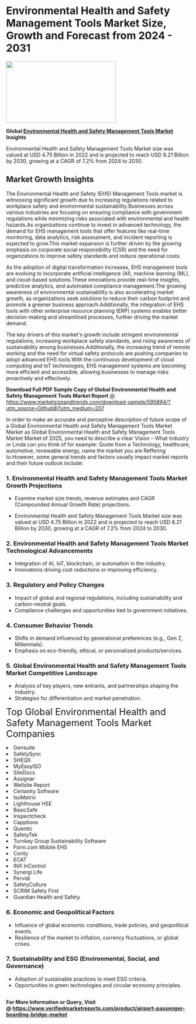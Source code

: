 <H1>Environmental Health and Safety Management Tools Market Size, Growth and Forecast from 2024 - 2031</H1><img class="aligncenter size-medium wp-image-584254" src="https://thirdeyenews.in/wp-content/uploads/2024/09/Global-Market-Research-300x168.jpeg" alt="" width="300" height="168" /><p><strong>Global&nbsp;<a href="https://www.marketsizeandtrends.com/download-sample/595894/?utm_source=Github8j?utm_medium=207">Environmental Health and Safety Management Tools Market</a> Insights</strong></p><p>Environmental Health and Safety Management Tools Market size was valued at USD 4.75 Billion in 2022 and is projected to reach USD 8.21 Billion by 2030, growing at a CAGR of 7.2% from 2024 to 2030.</p><p><h2>Market Growth Insights</h2> <p>The Environmental Health and Safety (EHS) Management Tools market is witnessing significant growth due to increasing regulations related to workplace safety and environmental sustainability.Businesses across various industries are focusing on ensuring compliance with government regulations while minimizing risks associated with environmental and health hazards.As organizations continue to invest in advanced technology, the demand for EHS management tools that offer features like real-time monitoring, data analytics, risk assessment, and incident reporting is expected to grow.This market expansion is further driven by the growing emphasis on corporate social responsibility (CSR) and the need for organizations to improve safety standards and reduce operational costs.</p> <p>As the adoption of digital transformation increases, EHS management tools are evolving to incorporate artificial intelligence (AI), machine learning (ML), and cloud-based solutions.These innovations provide real-time insights, predictive analytics, and automated compliance management.The growing awareness of environmental sustainability is also accelerating market growth, as organizations seek solutions to reduce their carbon footprint and promote a greener business approach.Additionally, the integration of EHS tools with other enterprise resource planning (ERP) systems enables better decision-making and streamlined processes, further driving the market demand.</p> <p>The key drivers of this market's growth include stringent environmental regulations, increasing workplace safety standards, and rising awareness of sustainability among businesses.Additionally, the increasing trend of remote working and the need for virtual safety protocols are pushing companies to adopt advanced EHS tools.With the continuous development of cloud computing and IoT technologies, EHS management systems are becoming more efficient and accessible, allowing businesses to manage risks proactively and effectively.</p> <p><span class=""><strong>Download Full PDF Sample Copy of Global Environmental Health and Safety Management Tools Market Report</strong> @ <a href="https://www.marketsizeandtrends.com/download-sample/595894/?utm_source=Github8j?utm_medium=207" target="_blank">https://www.marketsizeandtrends.com/download-sample/595894/?utm_source=Github8j?utm_medium=207</a></span></p><p>In order to make an accurate and perceptive description of future scope of a Global&nbsp;Environmental Health and Safety Management Tools Market Market as Global&nbsp;Environmental Health and Safety Management Tools Market Market of 2025, you need to describe a clear Vision &ndash; What Industry or Linda can you think of for example: Quote from a Technology, healthcare, automotive, renewable energy, name the market you are Reffering to.However, some general trends and factors usually impact market reports and their future outlook include:</p><h3>1.&nbsp;<strong>Environmental Health and Safety Management Tools Market Growth Projections</strong></h3><ul><li>Examine market size trends, revenue estimates and CAGR (Compounded Annual Growth Rate) projections.</li><li><p>Environmental Health and Safety Management Tools Market size was valued at USD 4.75 Billion in 2022 and is projected to reach USD 8.21 Billion by 2030, growing at a CAGR of 7.2% from 2024 to 2030.</p></li></ul><h3>2.&nbsp;<strong>Environmental Health and Safety Management Tools Market Technological Advancements</strong></h3><ul><li>Integration of AI, IoT, blockchain, or automation in the industry.</li><li>Innovations driving cost reductions or improving efficiency.</li></ul><h3>3.&nbsp;<strong>Regulatory and Policy Changes</strong></h3><ul><li>Impact of global and regional regulations, including sustainability and carbon-neutral goals.</li><li>Compliance challenges and opportunities tied to government initiatives.</li></ul><h3>4.&nbsp;<strong>Consumer Behavior Trends</strong></h3><ul><li>Shifts in demand influenced by generational preferences (e.g., Gen Z, Millennials).</li><li>Emphasis on eco-friendly, ethical, or personalized products/services.</li></ul><h3>5.&nbsp;<strong>Global Environmental Health and Safety Management Tools Market Competitive Landscape</strong></h3><ul><li>Analysis of key players, new entrants, and partnerships shaping the industry.</li><li>Strategies for differentiation and market penetration.</li></ul><p data-pm-slice="1 1 []"><span style="color: inherit; font-family: inherit; font-size: 25px;">Top Global Environmental Health and Safety Management Tools Market Companies</span></p><div class="" data-test-id=""><p><li>Gensuite</li><li> SafetySync</li><li> SHEQX</li><li> MyEasyISO</li><li> SiteDocs</li><li> Assignar</li><li> Wellsite Report</li><li> Certainty Software</li><li> IsoMetrix</li><li> Lighthouse HSE</li><li> BasicSafe</li><li> Inspectcheck</li><li> Capptions</li><li> Quentic</li><li> SafetyTek</li><li> Turnkey Group Sustainability Software</li><li> Form.com Mobile EHS</li><li> Cority</li><li> ECAT</li><li> INX InControl</li><li> Synergi Life</li><li> Pervidi</li><li> SafetyCulture</li><li> SCRIM Safety First</li><li> Guardian Health and Safety</li></p></div><h3>6.&nbsp;<strong>Economic and Geopolitical Factors</strong></h3><ul><li>Influence of global economic conditions, trade policies, and geopolitical events.</li><li>Resilience of the market to inflation, currency fluctuations, or global crises.</li></ul><h3>7.&nbsp;<strong>Sustainability and ESG (Environmental, Social, and Governance)</strong></h3><ul><li>Adoption of sustainable practices to meet ESG criteria.</li><li>Opportunities in green technologies and circular economy principles.</li></ul><h2><strong style="font-size: 14px;">For More Information or Query, Visit @&nbsp;</strong><a style="background-color: #ffffff; font-size: 14px;" href="https://www.marketsizeandtrends.com/report/environmental-health-and-safety-management-tools-market/" target="_blank">https://www.verifiedmarketreports.com/product/airport-passenger-boarding-bridge-market</a></h2>